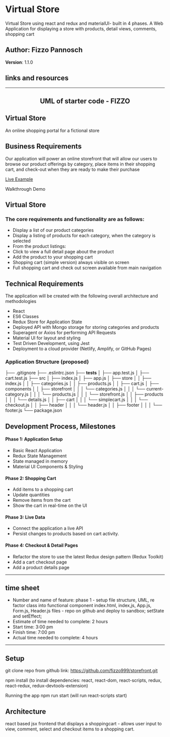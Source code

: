 # Virtual Store

Virtual Store using react and redux and materialUI- built in 4 phases. A Web Application for displaying a store with products, detail views, comments, shopping cart

## Author: Fizzo Pannosch

**Version**: 1.1.0

<!-- (increment the patch/fix version number if you make more commits past your first submission) -->

## links and resources

<!-- ## <center> [sandbox deployed site](https://6yvwb.csb.app/) </center> -->

<!-- ## <center> [netlify deployed link](https://eager-albattani-da23df.netlify.app/) </center> -->

<!-- ![](./src/assets/ToDoApp001.PNG) -->

<hr>

## <center> UML of starter code - FIZZO </center>

<!-- ![](src/assets/UML-todoListManager.jpg) -->

## Virtual Store

An online shopping portal for a fictional store

## Business Requirements

Our application will power an online storefront that will allow our users to browse our product offerings by category, place items in their shopping cart, and check-out when they are ready to make their purchase

[Live Example](https://virtual-web-store.netlify.app/)

Walkthrough Demo

## Virtual Store

### The core requirements and functionality are as follows:

- Display a list of our product categories
- Display a listing of products for each category, when the category is selected
- From the product listings:
- Click to view a full detail page about the product
- Add the product to your shopping cart
- Shopping cart (simple version) always visible on screen
- Full shopping cart and check out screen available from main navigation

## Technical Requirements

The application will be created with the following overall architecture and methodologies

- React
- ES6 Classes
- Redux Store for Application State
- Deployed API with Mongo storage for storing categories and products
- Superagent or Axios for performing API Requests
- Material UI for layout and styling
- Test Driven Development, using Jest
- Deployment to a cloud provider (Netlify, Amplify, or GitHub Pages)

### Application Structure (proposed)

├── .gitignore
├── .eslintrc.json
├── **tests**
│ ├── app.test.js
│ ├── cart.test.js
├── src
│ ├── index.js
│ ├── app.js
│ ├── store
│ │ ├── index.js
│ │ ├── categories.js
│ │ ├── products.js
│ │ ├── cart.js
│ ├── components
│ │ ├── storefront
│ │ │ └── categories.js
│ │ │ └── current-category.js
│ │ │ └── products.js
│ │ │ └── storefront.js
│ │ ├── products
│ │ │ └── details.js
│ │ ├── cart
│ │ │ └── simplecart.js
│ │ │ └── checkout.js
│ │ ├── header
│ │ │ └── header.js
│ │ ├── footer
│ │ │ └── footer.js
└── package.json

## Development Process, Milestones

#### Phase 1: Application Setup

- Basic React Application
- Redux State Management
- State managed in memory
- Material UI Components & Styling

#### Phase 2: Shopping Cart

- Add items to a shopping cart
- Update quantities
- Remove items from the cart
- Show the cart in real-time on the UI

#### Phase 3: Live Data

- Connect the application a live API
- Persist changes to products based on cart activity.

#### Phase 4: Checkout & Detail Pages

- Refactor the store to use the latest Redux design pattern (Redux Toolkit)
- Add a cart checkout page
- Add a product details page

<hr/>

## time sheet

- Number and name of feature: phase 1 - setup file structure, UML, re factor class into functional component index.html, index,js, App.js, Form.js, Header.js files - repo on github and deploy to sandbox; setState and setEffect;
- Estimate of time needed to complete: 2 hours
- Start time: 3:00 pm
- Finish time: 7:00 pm
- Actual time needed to complete: 4 hours

<hr/>

## Setup

git clone repo from github link:
https://github.com/fizzo999/storefront.git

npm install
(to install dependencies: react, react-dom, react-scripts, redux, react-redux, redux-devtools-extension)

Running the app
npm run start (will run react-scripts start)

<!-- ## Tests

npm run test

- will run the command "react-scripts test --verbose --coverage" -->
<!-- tests performed with jest through react-scripts -->

## Architecture

react based jsx frontend that displays a shoppingcart - allows user input to view, comment, select and checkout items to a shopping cart.

